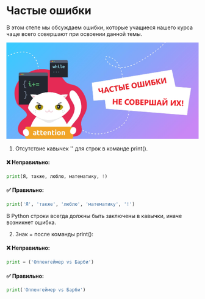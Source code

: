 # Частые ошибки

В этом степе мы обсуждаем ошибки, которые учащиеся нашего курса чаще всего совершают при освоении данной темы.

!["Dbeaver"](/stepic/beginers/1%20input_output/2_2/i2.png)

1. Отсутствие кавычек '' для строк в команде print().

#### ❌ Неправильно:

```python
print(Я, также, люблю, математику, !)
```

#### ✅ Правильно:

```python
print('Я', 'также', 'люблю', 'математику', '!')
```
В Python строки всегда должны быть заключены в кавычки, иначе возникнет ошибка.

2. Знак = после команды print():

#### ❌ Неправильно:

```python
print = ('Оппенгеймер vs Барби')
```

#### ✅ Правильно:

````python
print('Оппенгеймер vs Барби')
````